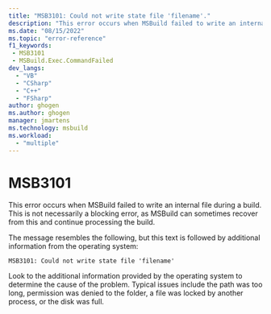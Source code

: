 ```yaml
---
title: "MSB3101: Could not write state file 'filename'."
description: "This error occurs when MSBuild failed to write an internal file during a build."
ms.date: "08/15/2022"
ms.topic: "error-reference"
f1_keywords:
 - MSB3101
 - MSBuild.Exec.CommandFailed
dev_langs:
  - "VB"
  - "CSharp"
  - "C++"
  - "FSharp"
author: ghogen
ms.author: ghogen
manager: jmartens
ms.technology: msbuild
ms.workload:
  - "multiple"
---
```

# MSB3101

This error occurs when MSBuild failed to write an internal file during a build. This is not necessarily a blocking error, as MSBuild can sometimes recover from this and continue processing the build.

The message resembles the following, but this text is followed by additional information from the operating system:

```output
MSB3101: Could not write state file 'filename'
```

Look to the additional information provided by the operating system to determine the cause of the problem. Typical issues include the path was too long, permission was denied to the folder, a file was locked by another process, or the disk was full.
